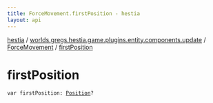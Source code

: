 ```yaml
---
title: ForceMovement.firstPosition - hestia
layout: api
---
```


<div class='api-docs-breadcrumbs'><a href="../../index.html">hestia</a> / <a href="../index.html">worlds.gregs.hestia.game.plugins.entity.components.update</a> / <a href="index.html">ForceMovement</a> / <a href="./first-position.html">firstPosition</a></div>

# firstPosition

<div class="signature"><code><span class="keyword">var </span><span class="identifier">firstPosition</span><span class="symbol">: </span><a href="../../worlds.gregs.hestia.game.plugins.core.components.map/-position/index.html"><span class="identifier">Position</span></a><span class="symbol">?</span></code></div>
